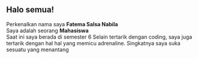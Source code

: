 ## Halo semua! 

Perkenalkan nama saya **Fatema Salsa Nabila**  
Saya adalah seorang **Mahasiswa**  
Saat ini saya berada di semester 6
Selain tertarik dengan coding, saya juga tertarik dengan hal hal yang memicu adrenaline.
Singkatnya saya suka sesuatu yang menantang
